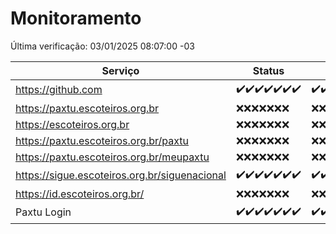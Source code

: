 # Monitoramento

Última verificação: 03/01/2025 08:07:00 -03

|Serviço|Status|Últimas 24h|
|---|---|---|
|https://github.com|<span title="2024-12-27: OK=23">✔️</span><span title="2024-12-28: OK=23">✔️</span><span title="2024-12-29: OK=23">✔️</span><span title="2024-12-30: OK=23">✔️</span><span title="2024-12-31: OK=23">✔️</span><span title="2025-01-01: OK=23">✔️</span><span title="2025-01-02: OK=11">✔️</span>|<span title="02/01/2025 09:15:00 -03 : 200">✔️</span><span title="02/01/2025 10:15:00 -03 : 200">✔️</span><span title="02/01/2025 11:07:00 -03 : 200">✔️</span><span title="02/01/2025 12:07:00 -03 : 200">✔️</span><span title="02/01/2025 13:10:00 -03 : 200">✔️</span><span title="02/01/2025 14:07:00 -03 : 200">✔️</span><span title="02/01/2025 15:11:00 -03 : 200">✔️</span><span title="02/01/2025 16:05:00 -03 : 200">✔️</span><span title="02/01/2025 17:08:00 -03 : 200">✔️</span><span title="02/01/2025 18:07:00 -03 : 200">✔️</span><span title="02/01/2025 19:07:00 -03 : 200">✔️</span><span title="02/01/2025 20:08:00 -03 : 200">✔️</span><span title="02/01/2025 21:40:00 -03 : 200">✔️</span><span title="02/01/2025 23:10:00 -03 : 200">✔️</span><span title="03/01/2025 00:13:00 -03 : 200">✔️</span><span title="03/01/2025 01:10:00 -03 : 200">✔️</span><span title="03/01/2025 02:08:00 -03 : 200">✔️</span><span title="03/01/2025 03:12:00 -03 : 200">✔️</span><span title="03/01/2025 04:08:00 -03 : 200">✔️</span><span title="03/01/2025 05:11:00 -03 : 200">✔️</span><span title="03/01/2025 06:08:00 -03 : 200">✔️</span><span title="03/01/2025 07:08:00 -03 : 200">✔️</span><span title="03/01/2025 08:07:00 -03 : 200">✔️</span>|
|https://paxtu.escoteiros.org.br|<span title="2024-12-27: Falhas=23">❌</span><span title="2024-12-28: Falhas=23">❌</span><span title="2024-12-29: Falhas=23">❌</span><span title="2024-12-30: Falhas=23">❌</span><span title="2024-12-31: Falhas=23">❌</span><span title="2025-01-01: Falhas=23">❌</span><span title="2025-01-02: Falhas=11">❌</span>|<span title="02/01/2025 09:15:00 -03 : 403">❌</span><span title="02/01/2025 10:15:00 -03 : 403">❌</span><span title="02/01/2025 11:07:00 -03 : 403">❌</span><span title="02/01/2025 12:07:00 -03 : 403">❌</span><span title="02/01/2025 13:10:00 -03 : 403">❌</span><span title="02/01/2025 14:07:00 -03 : 403">❌</span><span title="02/01/2025 15:11:00 -03 : 403">❌</span><span title="02/01/2025 16:05:00 -03 : 403">❌</span><span title="02/01/2025 17:08:00 -03 : 403">❌</span><span title="02/01/2025 18:07:00 -03 : 403">❌</span><span title="02/01/2025 19:07:00 -03 : 403">❌</span><span title="02/01/2025 20:08:00 -03 : 403">❌</span><span title="02/01/2025 21:40:00 -03 : 403">❌</span><span title="02/01/2025 23:10:00 -03 : 403">❌</span><span title="03/01/2025 00:13:00 -03 : 403">❌</span><span title="03/01/2025 01:10:00 -03 : 403">❌</span><span title="03/01/2025 02:08:00 -03 : 403">❌</span><span title="03/01/2025 03:12:00 -03 : 403">❌</span><span title="03/01/2025 04:08:00 -03 : 403">❌</span><span title="03/01/2025 05:11:00 -03 : 403">❌</span><span title="03/01/2025 06:08:00 -03 : 403">❌</span><span title="03/01/2025 07:08:00 -03 : 403">❌</span><span title="03/01/2025 08:07:00 -03 : 403">❌</span>|
|https://escoteiros.org.br|<span title="2024-12-27: Falhas=23">❌</span><span title="2024-12-28: Falhas=23">❌</span><span title="2024-12-29: Falhas=23">❌</span><span title="2024-12-30: Falhas=23">❌</span><span title="2024-12-31: Falhas=23">❌</span><span title="2025-01-01: Falhas=23">❌</span><span title="2025-01-02: Falhas=11">❌</span>|<span title="02/01/2025 09:15:00 -03 : 403">❌</span><span title="02/01/2025 10:15:00 -03 : 403">❌</span><span title="02/01/2025 11:07:00 -03 : 403">❌</span><span title="02/01/2025 12:07:00 -03 : 403">❌</span><span title="02/01/2025 13:10:00 -03 : 403">❌</span><span title="02/01/2025 14:07:00 -03 : 403">❌</span><span title="02/01/2025 15:11:00 -03 : 403">❌</span><span title="02/01/2025 16:05:00 -03 : 403">❌</span><span title="02/01/2025 17:08:00 -03 : 403">❌</span><span title="02/01/2025 18:07:00 -03 : 403">❌</span><span title="02/01/2025 19:07:00 -03 : 403">❌</span><span title="02/01/2025 20:08:00 -03 : 403">❌</span><span title="02/01/2025 21:40:00 -03 : 403">❌</span><span title="02/01/2025 23:10:00 -03 : 403">❌</span><span title="03/01/2025 00:13:00 -03 : 403">❌</span><span title="03/01/2025 01:10:00 -03 : 403">❌</span><span title="03/01/2025 02:08:00 -03 : 403">❌</span><span title="03/01/2025 03:12:00 -03 : 403">❌</span><span title="03/01/2025 04:08:00 -03 : 403">❌</span><span title="03/01/2025 05:11:00 -03 : 403">❌</span><span title="03/01/2025 06:08:00 -03 : 403">❌</span><span title="03/01/2025 07:08:00 -03 : 403">❌</span><span title="03/01/2025 08:07:00 -03 : 403">❌</span>|
|https://paxtu.escoteiros.org.br/paxtu|<span title="2024-12-27: Falhas=23">❌</span><span title="2024-12-28: Falhas=23">❌</span><span title="2024-12-29: Falhas=23">❌</span><span title="2024-12-30: Falhas=23">❌</span><span title="2024-12-31: Falhas=23">❌</span><span title="2025-01-01: Falhas=23">❌</span><span title="2025-01-02: Falhas=11">❌</span>|<span title="02/01/2025 09:15:00 -03 : 403">❌</span><span title="02/01/2025 10:15:00 -03 : 403">❌</span><span title="02/01/2025 11:07:00 -03 : 403">❌</span><span title="02/01/2025 12:07:00 -03 : 403">❌</span><span title="02/01/2025 13:10:00 -03 : 403">❌</span><span title="02/01/2025 14:07:00 -03 : 403">❌</span><span title="02/01/2025 15:11:00 -03 : 403">❌</span><span title="02/01/2025 16:05:00 -03 : 403">❌</span><span title="02/01/2025 17:09:00 -03 : 403">❌</span><span title="02/01/2025 18:07:00 -03 : 403">❌</span><span title="02/01/2025 19:07:00 -03 : 403">❌</span><span title="02/01/2025 20:08:00 -03 : 403">❌</span><span title="02/01/2025 21:40:00 -03 : 403">❌</span><span title="02/01/2025 23:10:00 -03 : 403">❌</span><span title="03/01/2025 00:13:00 -03 : 403">❌</span><span title="03/01/2025 01:10:00 -03 : 403">❌</span><span title="03/01/2025 02:08:00 -03 : 403">❌</span><span title="03/01/2025 03:12:00 -03 : 403">❌</span><span title="03/01/2025 04:08:00 -03 : 403">❌</span><span title="03/01/2025 05:11:00 -03 : 403">❌</span><span title="03/01/2025 06:08:00 -03 : 403">❌</span><span title="03/01/2025 07:08:00 -03 : 403">❌</span><span title="03/01/2025 08:07:00 -03 : 403">❌</span>|
|https://paxtu.escoteiros.org.br/meupaxtu|<span title="2024-12-27: Falhas=23">❌</span><span title="2024-12-28: Falhas=23">❌</span><span title="2024-12-29: Falhas=23">❌</span><span title="2024-12-30: Falhas=23">❌</span><span title="2024-12-31: Falhas=23">❌</span><span title="2025-01-01: Falhas=23">❌</span><span title="2025-01-02: Falhas=11">❌</span>|<span title="02/01/2025 09:15:00 -03 : 403">❌</span><span title="02/01/2025 10:15:00 -03 : 403">❌</span><span title="02/01/2025 11:07:00 -03 : 403">❌</span><span title="02/01/2025 12:07:00 -03 : 403">❌</span><span title="02/01/2025 13:10:00 -03 : 403">❌</span><span title="02/01/2025 14:07:00 -03 : 403">❌</span><span title="02/01/2025 15:11:00 -03 : 403">❌</span><span title="02/01/2025 16:05:00 -03 : 403">❌</span><span title="02/01/2025 17:09:00 -03 : 403">❌</span><span title="02/01/2025 18:07:00 -03 : 403">❌</span><span title="02/01/2025 19:07:00 -03 : 403">❌</span><span title="02/01/2025 20:08:00 -03 : 403">❌</span><span title="02/01/2025 21:40:00 -03 : 403">❌</span><span title="02/01/2025 23:10:00 -03 : 403">❌</span><span title="03/01/2025 00:13:00 -03 : 403">❌</span><span title="03/01/2025 01:10:00 -03 : 403">❌</span><span title="03/01/2025 02:08:00 -03 : 403">❌</span><span title="03/01/2025 03:12:00 -03 : 403">❌</span><span title="03/01/2025 04:08:00 -03 : 403">❌</span><span title="03/01/2025 05:11:00 -03 : 403">❌</span><span title="03/01/2025 06:08:00 -03 : 403">❌</span><span title="03/01/2025 07:08:00 -03 : 403">❌</span><span title="03/01/2025 08:07:00 -03 : 403">❌</span>|
|https://sigue.escoteiros.org.br/siguenacional|<span title="2024-12-27: OK=23">✔️</span><span title="2024-12-28: OK=23">✔️</span><span title="2024-12-29: OK=23">✔️</span><span title="2024-12-30: OK=23">✔️</span><span title="2024-12-31: OK=23">✔️</span><span title="2025-01-01: OK=23">✔️</span><span title="2025-01-02: OK=11">✔️</span>|<span title="02/01/2025 09:15:00 -03 : 200">✔️</span><span title="02/01/2025 10:15:00 -03 : 200">✔️</span><span title="02/01/2025 11:07:00 -03 : 200">✔️</span><span title="02/01/2025 12:07:00 -03 : 200">✔️</span><span title="02/01/2025 13:10:00 -03 : 200">✔️</span><span title="02/01/2025 14:07:00 -03 : 200">✔️</span><span title="02/01/2025 15:11:00 -03 : 200">✔️</span><span title="02/01/2025 16:05:00 -03 : 200">✔️</span><span title="02/01/2025 17:09:00 -03 : 200">✔️</span><span title="02/01/2025 18:07:00 -03 : 200">✔️</span><span title="02/01/2025 19:07:00 -03 : 200">✔️</span><span title="02/01/2025 20:08:00 -03 : 200">✔️</span><span title="02/01/2025 21:40:00 -03 : 200">✔️</span><span title="02/01/2025 23:10:00 -03 : 200">✔️</span><span title="03/01/2025 00:13:00 -03 : 200">✔️</span><span title="03/01/2025 01:10:00 -03 : 200">✔️</span><span title="03/01/2025 02:08:00 -03 : 200">✔️</span><span title="03/01/2025 03:12:00 -03 : 200">✔️</span><span title="03/01/2025 04:08:00 -03 : 200">✔️</span><span title="03/01/2025 05:11:00 -03 : 200">✔️</span><span title="03/01/2025 06:08:00 -03 : 200">✔️</span><span title="03/01/2025 07:08:00 -03 : 200">✔️</span><span title="03/01/2025 08:07:00 -03 : 200">✔️</span>|
|https://id.escoteiros.org.br/|<span title="2024-12-27: Falhas=23">❌</span><span title="2024-12-28: Falhas=23">❌</span><span title="2024-12-29: Falhas=23">❌</span><span title="2024-12-30: Falhas=23">❌</span><span title="2024-12-31: Falhas=23">❌</span><span title="2025-01-01: Falhas=23">❌</span><span title="2025-01-02: Falhas=11">❌</span>|<span title="02/01/2025 09:15:00 -03 : 403">❌</span><span title="02/01/2025 10:15:00 -03 : 403">❌</span><span title="02/01/2025 11:07:00 -03 : 403">❌</span><span title="02/01/2025 12:07:00 -03 : 403">❌</span><span title="02/01/2025 13:10:00 -03 : 403">❌</span><span title="02/01/2025 14:07:00 -03 : 403">❌</span><span title="02/01/2025 15:11:00 -03 : 403">❌</span><span title="02/01/2025 16:05:00 -03 : 403">❌</span><span title="02/01/2025 17:09:00 -03 : 403">❌</span><span title="02/01/2025 18:07:00 -03 : 403">❌</span><span title="02/01/2025 19:07:00 -03 : 403">❌</span><span title="02/01/2025 20:08:00 -03 : 403">❌</span><span title="02/01/2025 21:40:00 -03 : 403">❌</span><span title="02/01/2025 23:10:00 -03 : 403">❌</span><span title="03/01/2025 00:13:00 -03 : 403">❌</span><span title="03/01/2025 01:10:00 -03 : 403">❌</span><span title="03/01/2025 02:08:00 -03 : 403">❌</span><span title="03/01/2025 03:12:00 -03 : 403">❌</span><span title="03/01/2025 04:08:00 -03 : 403">❌</span><span title="03/01/2025 05:11:00 -03 : 403">❌</span><span title="03/01/2025 06:08:00 -03 : 403">❌</span><span title="03/01/2025 07:08:00 -03 : 403">❌</span><span title="03/01/2025 08:07:00 -03 : 403">❌</span>|
|Paxtu Login|<span title="2024-12-27: OK=23">✔️</span><span title="2024-12-28: OK=23">✔️</span><span title="2024-12-29: OK=23">✔️</span><span title="2024-12-30: OK=23">✔️</span><span title="2024-12-31: OK=23">✔️</span><span title="2025-01-01: OK=23">✔️</span><span title="2025-01-02: OK=11">✔️</span>|<span title="02/01/2025 09:15:00 -03 : 200">✔️</span><span title="02/01/2025 10:15:00 -03 : 200">✔️</span><span title="02/01/2025 11:07:00 -03 : 200">✔️</span><span title="02/01/2025 12:07:00 -03 : 200">✔️</span><span title="02/01/2025 13:10:00 -03 : 200">✔️</span><span title="02/01/2025 14:07:00 -03 : 200">✔️</span><span title="02/01/2025 15:11:00 -03 : 200">✔️</span><span title="02/01/2025 16:05:00 -03 : 200">✔️</span><span title="02/01/2025 17:09:00 -03 : 200">✔️</span><span title="02/01/2025 18:07:00 -03 : 200">✔️</span><span title="02/01/2025 19:07:00 -03 : 200">✔️</span><span title="02/01/2025 20:08:00 -03 : 200">✔️</span><span title="02/01/2025 21:40:00 -03 : 200">✔️</span><span title="02/01/2025 23:10:00 -03 : 200">✔️</span><span title="03/01/2025 00:13:00 -03 : 200">✔️</span><span title="03/01/2025 01:10:00 -03 : 200">✔️</span><span title="03/01/2025 02:08:00 -03 : 200">✔️</span><span title="03/01/2025 03:12:00 -03 : 200">✔️</span><span title="03/01/2025 04:08:00 -03 : 200">✔️</span><span title="03/01/2025 05:11:00 -03 : 200">✔️</span><span title="03/01/2025 06:08:00 -03 : 200">✔️</span><span title="03/01/2025 07:08:00 -03 : 200">✔️</span><span title="03/01/2025 08:07:00 -03 : 200">✔️</span>|
